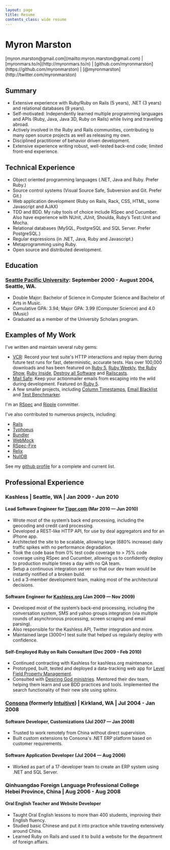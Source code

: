 ```yaml
---
layout: page
title: Resume
contents_class: wide resume
---
```


# Myron Marston

<div markdown="1" class="subheader">
[myron.marston@gmail.com](mailto:myron.marston@gmail.com) |
[myronmars.to/n](http://myronmars.to/n) |
[github.com/myronmarston](https://github.com/myronmarston) |
[@myronmarston](http://twitter.com/myronmarston)
</div>

## Summary

* Extensive experience with Ruby/Ruby on Rails (5 years), .NET (3 years) and relational databases (9 years).
* Self-motivated: Independently learned multiple programming languages and APIs (Ruby, Java, Java 3D,
  Ruby on Rails) while living and travelling abroad.
* Actively involved in the Ruby and Rails communities, contributing to many open source
  projects as well as releasing my own.
* Disciplined practitioner of behavior driven development.
* Extensive experience writing robust, well-tested back-end code; limited front-end experience.

## Technical Experience

* Object oriented programming languages (.NET, Java and Ruby. Prefer Ruby.)
* Source control systems (Visual Source Safe, Subversion and Git. Prefer Git.)
* Web application development (Ruby on Rails, Rack, CSS, HTML, some Javascript and AJAX)
* TDD and BDD. My ruby tools of choice include RSpec and Cucumber. Also have experience with
  NUnit, JUnit, Shoulda, Ruby’s Test::Unit and Mocha.
* Relational databases (MySQL, PostgreSQL and SQL Server. Prefer PostgreSQL.)
* Regular expressions (in .NET, Java, Ruby and Javascript.)
* Metaprogramming using Ruby.
* Open source and distributed development.

## Education

### [Seattle Pacific University](http://spu.edu/): September 2000 - August 2004, Seattle, WA.

* Double Major: Bachelor of Science in Computer Science and Bachelor of Arts in Music.
* Cumulative GPA: 3.94; Major GPA: 3.99 (Computer Science) and 4.0 (Music)
* Graduated as a member of the University Scholars program.

## Examples of My Work

I've written and maintain several ruby gems:

* [VCR](http://github.com/myronmarston/vcr): Record your test suite's HTTP interactions
  and replay them during future test runs for fast, deterministic, accurate tests.  Has over
  100,000 downloads and has been featured on
  [Ruby 5](http://ruby5.envylabs.com/episodes/83-episode-81-june-1-2010/stories/699-vcr-record-rewind-and-playback-web-services),
  [Ruby Weekly](http://rubyweekly.com/archive/22.html),
  [the Ruby Show](http://rubyshow.com/episodes/146),
  [Ruby Inside](http://www.rubyinside.com/vcr-a-recorder-for-all-your-tests-http-interactions-4169.html),
  [Destroy all Software](https://www.destroyallsoftware.com/screencasts/catalog/acceptance-tests) and
  [Railscasts](http://railscasts.com/episodes/291-testing-with-vcr).
* [Mail Safe](http://github.com/myronmarston/mail_safe): Keep your actionmailer emails from escaping into
  the wild during development.  Featured on
  [Ruby 5](http://ruby5.envylabs.com/episodes/27-episode-26-november-10-2009/stories/210-send-mail-safely-with-mail_safe).
* A few smaller projects, including [Column Timestamps](http://github.com/myronmarston/column_timestamps),
  [Email Blacklist](http://github.com/myronmarston/email_blacklist) and
  [Test Benchmarker](http://github.com/myronmarston/test_benchmarker).

I'm an [RSpec](https://github.com/rspec/rspec-core/commits?author=myronmarston) and
[Ripple](https://github.com/seancribbs/ripple/commits?author=myronmarston) committer.

I've also contributed to numerous projects, including:

* [Rails](https://github.com/rails/rails/commits?author=myronmarston)
* [Typhoeus](https://github.com/dbalatero/typhoeus/commits?author=myronmarston)
* [Bundler](http://github.com/carlhuda/bundler/commits/master?author=myronmarston)
* [WebMock](http://github.com/bblimke/webmock/commits/master?author=myronmarston)
* [RSpec-Fire](https://github.com/xaviershay/rspec-fire/commits?author=myronmarston)
* [Relix](https://github.com/ntalbott/relix/commits?author=myronmarston)
* [NullDB](https://github.com/nulldb/nulldb/commits?author=myronmarston)

See my [github profile](http://github.com/myronmarston) for a complete and current list.

## Professional Experience

### Kashless | Seattle, WA | Jan 2009 - Jun 2010

#### Lead Software Engineer for [Tippr.com](http://tippr.com/) (Mar 2010 — Jun 2010)

* Wrote most of the system’s back end processing, including the geocoding and credit card processing.
* Developed a REST-like HTTP API, for use by deal aggregators and for an iPhone app.
* Architected the site to be scalable, allowing large (680% increase) daily traffic spikes with no performance
  degradation.
* Took the code base from 0% test code coverage to > 75% code coverage using RSpec and Cucumber,
  allowing us to confidently deploy to production multiple times a day with no QA team.
* Setup a continuous integration server so that our dev team would be instantly notified of a broken build.
* Led a 3-member development team, making most of the architectural decisions.

#### Software Engineer for [Kashless.org](http://kashless.org/) (Jan 2009 — Nov 2009)
* Developed most of the system’s back-end processing, including the conversation system, SMS and yahoo
  groups integration (via multiple rounds of asynchronous processing, screen scraping and email parsing).
* Also responsible for the Kashless API, Twitter integration and more.
* Maintained large (3000+) test suite that helped us regularly deploy with confidence.

#### Self-Employed Ruby on Rails Consultant (Dec 2009 – Feb 2010)

* Continued contracting with Kashless for kashless.org maintenance.
* Prototyped, built, tested and deployed a data-tracking web app for
[Level Field Property Management](http://levelfieldpm.com/).
* Consulted with [Desiring God ministries](http://desiringgod.org/). Mentored their
dev team, helping them learn and use BDD practices and tools. Implemented the search
functionality of their new site using sphinx.

### [Consona](http://consona.com/) (formerly [Intuitive](http://www.intuitivemfg.com/)) | Kirkland, WA | Jul 2004 - Jan 2008

#### Software Developer, Customizations (Jul 2007 — Jan 2008)

* Trusted to work remotely from China without direct supervision.
* Built custom extensions to Consona's .NET ERP platform based on customer requirements.

#### Software Application Developer (Jul 2004 — Aug 2006)

* Worked as part of a 17-developer team to create an ERP system using .NET and SQL Server.

### Qinhuangdao Foreign Language Professional College<br /> Hebei Province, China | Aug 2006 - Aug 2008

#### Oral English Teacher and Website Developer

* Taught Oral English lessons to more than 400 students, improving their English fluency.
* Studied basic Chinese and put it into practice while traveling extensively around China.
* Learned Ruby on Rails and used it to build a website for the department of foreign affairs.
